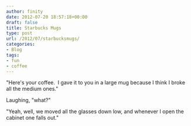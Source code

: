 ```yaml
---
author: finity
date: 2012-07-20 18:57:18+00:00
draft: false
title: Starbucks Mugs
type: post
url: /2012/07/starbucksmugs/
categories:
- Blog
tags:
- fun
- coffee
---
```


"Here's your coffee.  I gave it to you in a large mug because I think I broke all the medium ones."

Laughing, "what?"

"Yeah, well, we moved all the glasses down low, and whenever I open the cabinet one falls out."

